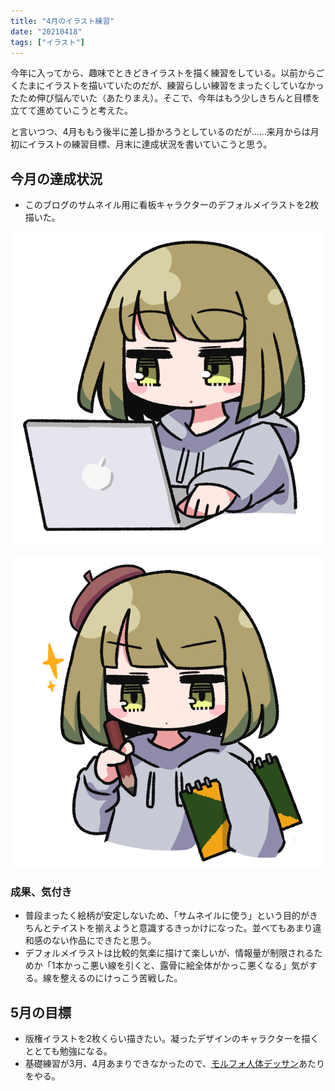 ```yaml
---
title: "4月のイラスト練習"
date: "20210418"
tags: ["イラスト"]
---
```


今年に入ってから、趣味でときどきイラストを描く練習をしている。以前からごくたまにイラストを描いていたのだが、練習らしい練習をまったくしていなかったため伸び悩んでいた（あたりまえ）。そこで、今年はもう少しきちんと目標を立てて進めていこうと考えた。

と言いつつ、4月ももう後半に差し掛かろうとしているのだが……来月からは月初にイラストの練習目標、月末に達成状況を書いていこうと思う。

## 今月の達成状況

- このブログのサムネイル用に看板キャラクターのデフォルメイラストを2枚描いた。

![イラスト](./01.png)

![イラスト2](./02.png)

### 成果、気付き

- 普段まったく絵柄が安定しないため、「サムネイルに使う」という目的がきちんとテイストを揃えようと意識するきっかけになった。並べてもあまり違和感のない作品にできたと思う。
- デフォルメイラストは比較的気楽に描けて楽しいが、情報量が制限されるためか「1本かっこ悪い線を引くと、露骨に絵全体がかっこ悪くなる」気がする。線を整えるのにけっこう苦戦した。

## 5月の目標

- 版権イラストを2枚くらい描きたい。凝ったデザインのキャラクターを描くととても勉強になる。
- 基礎練習が3月、4月あまりできなかったので、[モルフォ人体デッサン](http://www.graphicsha.co.jp/detail.html?p=34678)あたりをやる。
